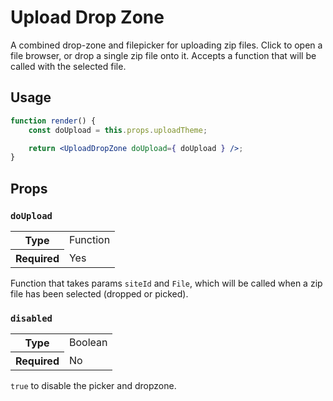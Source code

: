# Upload Drop Zone

A combined drop-zone and filepicker for uploading zip files. Click to open a file browser, or drop a single zip file onto it. Accepts a function that will be called with the selected file.

## Usage

```jsx
function render() {
	const doUpload = this.props.uploadTheme;

	return <UploadDropZone doUpload={ doUpload } />;
}
```

## Props

### `doUpload`

<table>
	<tr><th>Type</th><td>Function</td></tr>
	<tr><th>Required</th><td>Yes</td></tr>
</table>

Function that takes params `siteId` and `File`, which will be called when a zip file has been selected (dropped or picked).

### `disabled`

<table>
	<tr><th>Type</th><td>Boolean</td></tr>
	<tr><th>Required</th><td>No</td></tr>
</table>

`true` to disable the picker and dropzone.
